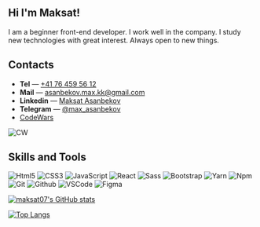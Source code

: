 ## Hi I'm Maksat!
I am a beginner front-end developer. I work well in the company. I study new technologies with great interest. Always open to new things.

## Contacts
- **Tel** — <a href="tel:+41764595612">+41 76 459 56 12</a>
- **Mail** — <a href="asanbekov.max.kk@gmail.com">asanbekov.max.kk@gmail.com</a>
- **Linkedin** — <a href="https://www.linkedin.com/in/maksat-asanbekov-508947223/">Maksat Asanbekov</a>
- **Telegram** — <a href="https://t.me/max_asanbekov">@max_asanbekov</a>
- [CodeWars](https://www.codewars.com/users/maksat07-rss)
<img alt="CW" src="https://www.codewars.com/users/maksat07-rss/badges/large">


## Skills and Tools
![Html5](https://img.shields.io/badge/-Html5-E34F26?style=for-the-badge&logo=Html5&logoColor=white)
![CSS3](https://img.shields.io/badge/-CSS3-1572B6?style=for-the-badge&logo=CSS3&logoColor=white)
![JavaScript](https://img.shields.io/badge/-JavaScript-eed718?style=for-the-badge&logo=JavaScript&logoColor=white)
![React](https://img.shields.io/badge/-React-000000?style=for-the-badge&logo=React&logoColor=00c8ff)
![Sass](https://img.shields.io/badge/-Sass-cc6699?style=for-the-badge&logo=Sass&logoColor=white)
![Bootstrap](https://img.shields.io/badge/-Bootstrap-563D7C?style=for-the-badge&logo=Bootstrap&logoColor=white)
![Yarn](https://img.shields.io/badge/-Yarn-1572B6?style=for-the-badge&logo=Yarn&logoColor=white)
![Npm](https://img.shields.io/badge/-Npm-CB3837?style=for-the-badge&logo=Npm&logoColor=white)
![Git](https://img.shields.io/badge/-Git-F1502F?style=for-the-badge&logo=Git&logoColor=white)
![Github](https://img.shields.io/badge/-Github-000000?style=for-the-badge&logo=Github&logoColor=white)
![VSCode](https://img.shields.io/badge/-VS%20Code-007ACC?style=for-the-badge&logo=VisualStudioCode&logoColor=white)
![Figma](https://img.shields.io/badge/-Figma-Figma?style=for-the-badge&logo=Figma&logoColor)

[![maksat07's GitHub stats](https://github-readme-stats.vercel.app/api?username=maksat07&show_icons=true&theme=tokyonight)](https://github.com/maksat07/github-readme-stats)

[![Top Langs](https://github-readme-stats.vercel.app/api/top-langs/?username=maksat07&theme=tokyonight)](https://github.com/maksat07/github-readme-stats)

<!-- ### Hi there 👋 -->

<!-- 
**maksat07/maksat07** is a ✨ _special_ ✨ repository because its `README.md` (this file) appears on your GitHub profile.

Here are some ideas to get you started:

- 🔭 I’m currently working on ...
- 🌱 I’m currently learning ...
- 👯 I’m looking to collaborate on ...
- 🤔 I’m looking for help with ...
- 💬 Ask me about ...
- 📫 How to reach me: ...
- 😄 Pronouns: ...
- ⚡ Fun fact: ... -->